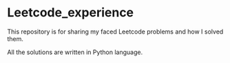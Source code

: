 # Leetcode_experience
This repository is for sharing my faced Leetcode problems and how I solved them. 

All the solutions are written in Python language.
